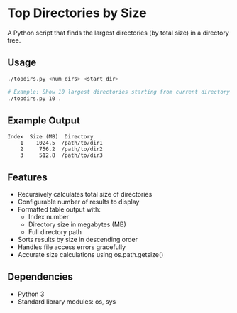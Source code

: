 # Top Directories by Size

A Python script that finds the largest directories (by total size) in a directory tree.

## Usage

```bash
./topdirs.py <num_dirs> <start_dir>

# Example: Show 10 largest directories starting from current directory
./topdirs.py 10 .
```

## Example Output

```console
Index  Size (MB)  Directory
    1    1024.5  /path/to/dir1
    2     756.2  /path/to/dir2
    3     512.8  /path/to/dir3
```

## Features

- Recursively calculates total size of directories
- Configurable number of results to display
- Formatted table output with:
  - Index number
  - Directory size in megabytes (MB)
  - Full directory path
- Sorts results by size in descending order
- Handles file access errors gracefully
- Accurate size calculations using os.path.getsize()

## Dependencies

- Python 3
- Standard library modules: os, sys
